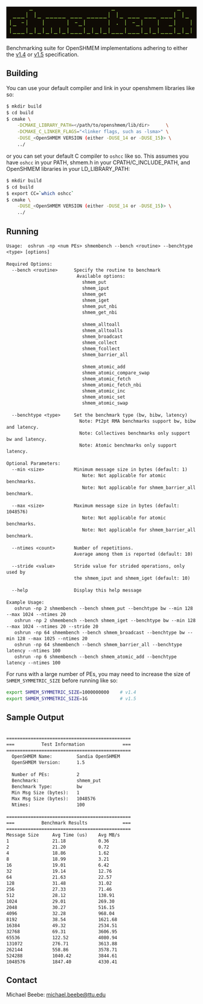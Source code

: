 ![Logo](extra/logo.png)

Benchmarking suite for OpenSHMEM implementations adhering to either the [v1.4](http://www.openshmem.org/site/sites/default/site_files/OpenSHMEM-1.4.pdf) or [v1.5](http://www.openshmem.org/site/sites/default/site_files/OpenSHMEM-1.5.pdf) specification.

## Building
You can use your default compiler and link in your openshmem libraries like so:
```bash
$ mkdir build
$ cd build
$ cmake \
    -DCMAKE_LIBRARY_PATH=</path/to/openshmem/lib/dir>      \
    -DCMAKE_C_LINKER_FLAGS="<linker flags, such as -lsma>" \
    -DUSE_<OpenSHMEM VERSION (either -DUSE_14 or -DUSE_15)> \
    ../
```

or you can set your default C compiler to `oshcc` like so. This assumes you have `oshcc` in your PATH, shmem.h in your CPATH/C_INCLUDE_PATH, and OpenSHMEM libraries in your LD_LIBRARY_PATH:
```bash
$ mkdir build
$ cd build
$ export CC=`which oshcc`
$ cmake \
    -DUSE_<OpenSHMEM VERSION (either -DUSE_14 or -DUSE_15)> \
    ../
```

## Running
```text
Usage:  oshrun -np <num PEs> shmembench --bench <routine> --benchtype <type> [options]

Required Options:
  --bench <routine>      Specify the routine to benchmark
                          Available options:
                            shmem_put
                            shmem_iput
                            shmem_get
                            shmem_iget
                            shmem_put_nbi
                            shmem_get_nbi

                            shmem_alltoall
                            shmem_alltoalls
                            shmem_broadcast
                            shmem_collect
                            shmem_fcollect
                            shmem_barrier_all

                            shmem_atomic_add
                            shmem_atomic_compare_swap
                            shmem_atomic_fetch
                            shmem_atomic_fetch_nbi
                            shmem_atomic_inc
                            shmem_atomic_set
                            shmem_atomic_swap

  --benchtype <type>     Set the benchmark type (bw, bibw, latency)
                           Note: Pt2pt RMA benchmarks support bw, bibw and latency.
                           Note: Collectives benchmarks only support bw and latency.
                           Note: Atomic benchmarks only support latency.

Optional Parameters:
  --min <size>           Minimum message size in bytes (default: 1)
                            Note: Not applicable for atomic benchmarks.
                            Note: Not applicable for shmem_barrier_all benchmark.

  --max <size>           Maximum message size in bytes (default: 1048576)
                            Note: Not applicable for atomic benchmarks.
                            Note: Not applicable for shmem_barrier_all benchmark.

  --ntimes <count>       Number of repetitions.
                         Average among them is reported (default: 10)

  --stride <value>       Stride value for strided operations, only used by
                         the shmem_iput and shmem_iget (default: 10)

  --help                 Display this help message

Example Usage:
   oshrun -np 2 shmembench --bench shmem_put --benchtype bw --min 128 --max 1024 --ntimes 20
   oshrun -np 2 shmembench --bench shmem_iget --benchtype bw --min 128 --max 1024 --ntimes 20 --stride 20
   oshrun -np 64 shmembench --bench shmem_broadcast --benchtype bw --min 128 --max 1025 --ntimes 20
   oshrun -np 64 shmembench --bench shmem_barrier_all --benchtype latency --ntimes 100
   oshrun -np 6 shmembench --bench shmem_atomic_add --benchtype latency --ntimes 100
```

For runs with a large number of PEs, you may need to increase the size of `SHMEM_SYMMETRIC_SIZE` before running like so:
```bash
export SHMEM_SYMMETRIC_SIZE=1000000000    # v1.4
export SHMEM_SYMMETRIC_SIZE=1G            # v1.5
```

## Sample Output
```text

==============================================
===          Test Information              ===
==============================================
  OpenSHMEM Name:         Sandia OpenSHMEM
  OpenSHMEM Version:      1.5

  Number of PEs:          2
  Benchmark:              shmem_put
  Benchmark Type:         bw
  Min Msg Size (bytes):   1
  Max Msg Size (bytes):   1048576
  Ntimes:                 100

==============================================
===          Benchmark Results             ===
==============================================
Message Size     Avg Time (us)    Avg MB/s
1                21.18            0.36
2                21.20            0.72
4                18.86            1.62
8                18.99            3.21
16               19.01            6.42
32               19.14            12.76
64               21.63            22.57
128              31.48            31.02
256              27.33            71.46
512              28.12            138.91
1024             29.01            269.30
2048             30.27            516.15
4096             32.28            968.04
8192             38.54            1621.68
16384            49.32            2534.51
32768            69.31            3606.95
65536            122.52           4080.94
131072           276.71           3613.88
262144           558.86           3578.71
524288           1040.42          3844.61
1048576          1847.40          4330.41
```

## Contact
Michael Beebe: michael.beebe@ttu.edu